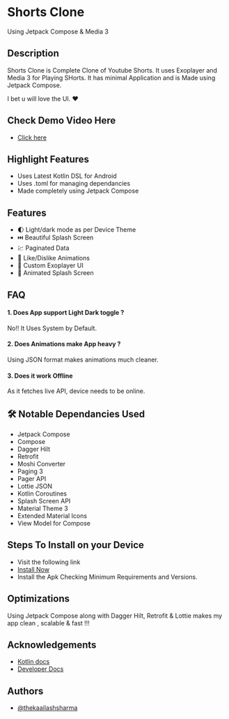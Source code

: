 #  Shorts Clone
Using Jetpack Compose & Media 3

## Description
Shorts Clone is Complete Clone of Youtube Shorts. It uses Exoplayer and Media 3 for Playing SHorts.
It has minimal Application and is Made using Jetpack Compose.

I bet u will love the UI. ❤️

## Check Demo Video Here
- [Click here](https://youtu.be/Aykrdei1CX0)


## Highlight Features
- Uses Latest Kotlin DSL for Android
- Uses .toml for managing dependancies
- Made completely using Jetpack Compose 


## Features

- 🌓 Light/dark mode as per Device Theme
-  ⏭️ Beautiful Splash Screen
- 💹 Paginated Data
- 💖 Like/Dislike Animations
- 🔑 Custom Exoplayer UI
- 🥇 Animated Splash Screen


## FAQ

####  1. Does App support Light Dark toggle ?

No!! It Uses System by Default. 

#### 2. Does Animations make App heavy ?

Using JSON format makes animations much cleaner.

#### 3. Does it work Offline

As it fetches live API, device needs to be online.



## 🛠 Notable Dependancies Used
 - Jetpack Compose 
 - Compose
 - Dagger Hilt 
 - Retrofit
 - Moshi Converter
 - Paging 3
 - Pager API
 - Lottie JSON
 - Kotlin Coroutines
 - Splash Screen API
 - Material Theme 3
 - Extended Material Icons
 - View Model for Compose

## Steps To Install on your Device
- Visit the following link 
- [Install Now](https://webapp.diawi.com/install/oVogu7)
- Install the Apk Checking Minimum Requirements and Versions. 
 


## Optimizations

Using Jetpack Compose along with Dagger Hilt, Retrofit & Lottie makes my app clean , scalable & fast !!!


## Acknowledgements

 - [Kotlin docs](https://kotlinlang.org/)
 - [Developer Docs](https://developer.android.com/)
 


## Authors

- [@thekaailashsharma](https://www.github.com/thekaailashsharma)

